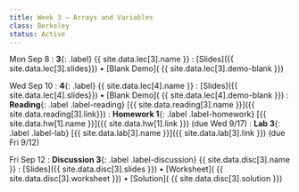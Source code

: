 ```yaml
---
title: Week 3 — Arrays and Variables
class: Berkeley
status: Active
---
```

Mon Sep 8
: **3**{: .label} {{ site.data.lec[3].name }} 
    : [Slides]({{ site.data.lec[3].slides}})
      &#8226; [Blank Demo]( {{ site.data.lec[3].demo-blank }})

Wed Sep 10
: **4**{: .label} {{ site.data.lec[4].name }} 
    : [Slides]({{ site.data.lec[4].slides}})
      &#8226; [Blank Demo]( {{ site.data.lec[4].demo-blank }})
: **Reading**{: .label .label-reading} [{{ site.data.reading[3].name }}]({{ site.data.reading[3].link}}) 
: **Homework 1**{: .label .label-homework} [{{ site.data.hw[1].name }}]({{ site.data.hw[1].link }})
    (due Wed 9/17)
: **Lab 3**{: .label .label-lab} [{{ site.data.lab[3].name }}]({{ site.data.lab[3].link }}) (due Fri 9/12)

Fri Sep 12
: **Discussion 3**{: .label .label-discussion} {{ site.data.disc[3].name }}
   : [Slides]({{ site.data.disc[3].slides }})
     &#8226; [Worksheet]( {{ site.data.disc[3].worksheet }})
     &#8226; [Solution]( {{ site.data.disc[3].solution }})


